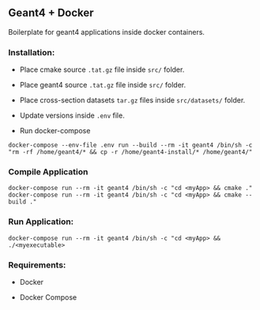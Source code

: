 ## Geant4 + Docker

Boilerplate for geant4 applications inside docker containers.

### Installation:

- Place cmake source `.tat.gz` file inside `src/` folder.

- Place geant4 source `.tat.gz`  file inside `src/` folder.

- Place cross-section datasets `tar.gz` files inside `src/datasets/` folder.

- Update versions inside `.env` file.

- Run docker-compose

```console
docker-compose --env-file .env run --build --rm -it geant4 /bin/sh -c "rm -rf /home/geant4/* && cp -r /home/geant4-install/* /home/geant4/"
```

### Compile Application

```console
docker-compose run --rm -it geant4 /bin/sh -c "cd <myApp> && cmake ."
docker-compose run --rm -it geant4 /bin/sh -c "cd <myApp> && cmake --build ."
```

### Run Application:

```console
docker-compose run --rm -it geant4 /bin/sh -c "cd <myApp> && ./<myexecutable>
```

### Requirements:

- Docker

- Docker Compose
